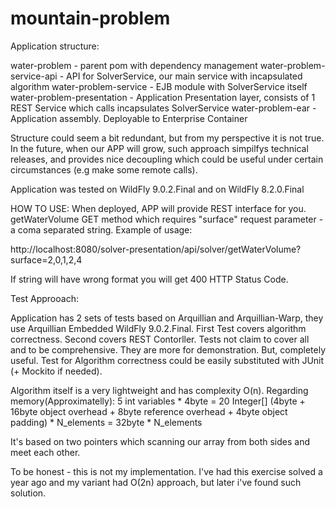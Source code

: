 # mountain-problem
Application structure:

water-problem - parent pom with dependency management
water-problem-service-api - API for SolverService, our main service with incapsulated algorithm
water-problem-service - EJB module with SolverService itself
water-problem-presentation - Application Presentation layer, consists of 1 REST Service which calls incapsulates SolverService
water-problem-ear - Application assembly. Deployable to Enterprise Container

Structure could seem a bit redundant, but from my perspective it is not true. In the future, when our APP will grow, such approach simpilfys
technical releases, and provides nice decoupling which could be useful under certain circumstances (e.g make some remote calls). 

Application was tested on WildFly 9.0.2.Final and on WildFly 8.2.0.Final

HOW TO USE:
When deployed, APP will provide REST interface for you. getWaterVolume GET method which requires "surface" request parameter - a coma separated string. Example of usage:

http://localhost:8080/solver-presentation/api/solver/getWaterVolume?surface=2,0,1,2,4

If string will have wrong format you will get 400 HTTP Status Code.

Test Approoach:

Application has 2 sets of tests based on Arquillian and Arquillian-Warp, they use Arquillian Embedded WildFly 9.0.2.Final.
First Test covers algorithm correctness. Second covers REST Contorller. 
Tests not claim to cover all and to be comprehensive. They are more for demonstration. But, completely useful.
Test for Algorithm correctness could be easily substituted with JUnit (+ Mockito if needed).

Algorithm itself is a very lightweight and has complexity O(n).
Regarding memory(Approximatelly):
5 int variables * 4byte = 20
Integer[] (4byte + 16byte object overhead + 8byte reference overhead + 4byte object padding) * N_elements = 32byte * N_elements

It's based on two pointers which scanning our array from both sides and meet each other.

To be honest - this is not my implementation. 
I've had this exercise solved a year ago and my variant had O(2n) approach, but later i've found such solution. 

